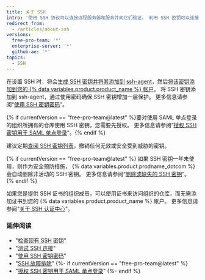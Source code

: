 ```yaml
---
title: 关于 SSH
intro: '使用 SSH 协议可以连接远程服务器和服务并向它们验证。 利用 SSH 密钥可以连接 {% data variables.product.product_name %}，而无需在每次访问时都提供用户名和个人访问令牌。'
redirect_from:
  - /articles/about-ssh
versions:
  free-pro-team: '*'
  enterprise-server: '*'
  github-ae: '*'
topics:
  - SSH
---
```


在设置 SSH 时，将会[生成 SSH 密钥并将其添加到 ssh-agent](/articles/generating-a-new-ssh-key-and-adding-it-to-the-ssh-agent)，然后[将该密钥添加到您的 {% data variables.product.product_name %} 帐户](/articles/adding-a-new-ssh-key-to-your-github-account)。 将 SSH 密钥添加到 ssh-agent，通过使用密码确保 SSH 密钥增加一层保护。 更多信息请参阅“[使用 SSH 密钥密码](/articles/working-with-ssh-key-passphrases)”。

{% if currentVersion == "free-pro-team@latest" %}要对使用 SAML 单点登录的组织所拥有的仓库使用 SSH 密钥，您需要先授权。 更多信息请参阅“[授权 SSH 密钥用于 SAML 单点登录](/articles/authorizing-an-ssh-key-for-use-with-saml-single-sign-on)”。{% endif %}

建议定期[查阅 SSH 密钥列表](/articles/reviewing-your-ssh-keys)，撤销任何无效或安全受到威胁的密钥。

{% if currentVersion == "free-pro-team@latest" %}
如果 SSH 密钥一年未使用，则作为安全预防措施，
{% data variables.product.prodname_dotcom %} 会自动删除非活动的 SSH 密钥。 更多信息请参阅“[删除或缺失的 SSH 密钥](/articles/deleted-or-missing-ssh-keys)”。
{% endif %}

如果您是提供 SSH 证书的组织成员，可以使用证书来访问组织的仓库，而无需添加证书到您的 {% data variables.product.product_name %} 帐户。 更多信息请参阅“[关于 SSH 认证中心](/articles/about-ssh-certificate-authorities)”。

### 延伸阅读

- "[检查现有 SSH 密钥](/articles/checking-for-existing-ssh-keys)"
- "[测试 SSH 连接](/articles/testing-your-ssh-connection)"
- "[使用 SSH 密钥密码](/articles/working-with-ssh-key-passphrases)"
- "[SSH 故障排除](/articles/troubleshooting-ssh)"
{%- if currentVersion == "free-pro-team@latest" %}
- "[授权 SSH 密钥用于 SAML 单点登录](/articles/authorizing-an-ssh-key-for-use-with-saml-single-sign-on)"
{%- endif %}
